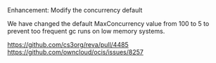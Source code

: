 Enhancement: Modify the concurrency default

We have changed the default MaxConcurrency value from 100 to 5 to prevent too frequent gc runs on low memory systems.

https://github.com/cs3org/reva/pull/4485
https://github.com/owncloud/ocis/issues/8257